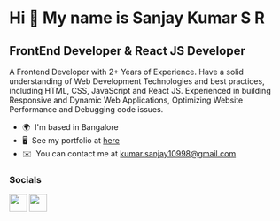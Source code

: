 Hi 👋 My name is Sanjay Kumar S R
=================================

FrontEnd Developer & React JS Developer
---------------------------------------

A Frontend Developer with 2+ Years of Experience.
Have a solid understanding of Web Development Technologies and best practices, including HTML, CSS, JavaScript and React JS.
Experienced in building Responsive and Dynamic Web Applications, Optimizing Website Performance and Debugging code issues.

* 🌍  I'm based in Bangalore
* 🖥️  See my portfolio at [here](https://sanjay-sr-portfolio.netlify.app/)
* ✉️  You can contact me at [kumar.sanjay10998@gmail.com](mailto:kumar.sanjay10998@gmail.com)

### Socials

<p align="left"> <a href="https://www.github.com/sanju1098" target="_blank" rel="noreferrer"><img src="https://raw.githubusercontent.com/danielcranney/readme-generator/main/public/icons/socials/github.svg" width="32" height="32" /></a> <a href="https://www.linkedin.com/in/sanjay-kumar-s-r/" target="_blank" rel="noreferrer"><img src="https://raw.githubusercontent.com/danielcranney/readme-generator/main/public/icons/socials/linkedin.svg" width="32" height="32" /></a></p>
